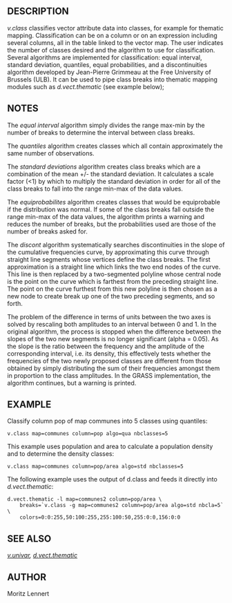 ## DESCRIPTION

*v.class* classifies vector attribute data into classes, for example for
thematic mapping. Classification can be on a column or on an expression
including several columns, all in the table linked to the vector map.
The user indicates the number of classes desired and the algorithm to
use for classification. Several algorithms are implemented for
classification: equal interval, standard deviation, quantiles, equal
probabilities, and a discontinuities algorithm developed by Jean-Pierre
Grimmeau at the Free University of Brussels (ULB). It can be used to
pipe class breaks into thematic mapping modules such as
*d.vect.thematic* (see example below);

## NOTES

The *equal interval* algorithm simply divides the range max-min by the
number of breaks to determine the interval between class breaks.

The *quantiles* algorithm creates classes which all contain
approximately the same number of observations.

The *standard deviations* algorithm creates class breaks which are a
combination of the mean +/- the standard deviation. It calculates a
scale factor (\<1) by which to multiply the standard deviation in order
for all of the class breaks to fall into the range min-max of the data
values.

The *equiprobabilites* algorithm creates classes that would be
equiprobable if the distribution was normal. If some of the class breaks
fall outside the range min-max of the data values, the algorithm prints
a warning and reduces the number of breaks, but the probabilities used
are those of the number of breaks asked for.

The *discont* algorithm systematically searches discontinuities in the
slope of the cumulative frequencies curve, by approximating this curve
through straight line segments whose vertices define the class breaks.
The first approximation is a straight line which links the two end nodes
of the curve. This line is then replaced by a two-segmented polyline
whose central node is the point on the curve which is farthest from the
preceding straight line. The point on the curve furthest from this new
polyline is then chosen as a new node to create break up one of the two
preceding segments, and so forth.

The problem of the difference in terms of units between the two axes is
solved by rescaling both amplitudes to an interval between 0 and 1. In
the original algorithm, the process is stopped when the difference
between the slopes of the two new segments is no longer significant
(alpha = 0.05). As the slope is the ratio between the frequency and the
amplitude of the corresponding interval, i.e. its density, this
effectively tests whether the frequencies of the two newly proposed
classes are different from those obtained by simply distributing the sum
of their frequencies amongst them in proportion to the class amplitudes.
In the GRASS implementation, the algorithm continues, but a warning is
printed.

## EXAMPLE

Classify column pop of map communes into 5 classes using quantiles:

```shell
v.class map=communes column=pop algo=qua nbclasses=5
```

This example uses population and area to calculate a population density
and to determine the density classes:

```shell
v.class map=communes column=pop/area algo=std nbclasses=5
```

The following example uses the output of d.class and feeds it directly
into *d.vect.thematic*:

```shell
d.vect.thematic -l map=communes2 column=pop/area \
    breaks=`v.class -g map=communes2 column=pop/area algo=std nbcla=5` \
    colors=0:0:255,50:100:255,255:100:50,255:0:0,156:0:0
```

## SEE ALSO

*[v.univar](v.univar.md), [d.vect.thematic](d.vect.thematic.md)*

## AUTHOR

Moritz Lennert
